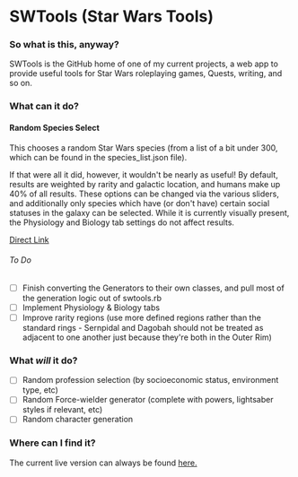 # SWTools (Star Wars Tools)

### So what is this, anyway?
SWTools is the GitHub home of one of my current projects, a web app to provide useful tools for Star Wars roleplaying games, Quests, writing, and so on.

### What can it do?

#### Random Species Select
This chooses a random Star Wars species (from a list of a bit under 300, which can be found in the species_list.json file). 

If that were all it did, however, it wouldn't be nearly as useful! By default, results are weighted by rarity and galactic location, and humans make up 40% of all results. These options can be changed via the various sliders, and additionally only species which have (or don't have) certain social statuses in the galaxy can be selected. While it is currently visually present, the Physiology and Biology tab settings do not affect results.

[Direct Link](http://swtools.herokuapp.com/generators/species-select)

###### To Do
- [ ] Finish converting the Generators to their own classes, and pull most of the generation logic out of swtools.rb
- [ ] Implement Physiology & Biology tabs
- [ ] Improve rarity regions (use more defined regions rather than the standard rings - Sernpidal and Dagobah should not be treated as adjacent to one another just because they're both in the Outer Rim)

### What _will_ it do?
- [ ] Random profession selection (by socioeconomic status, environment type, etc)
- [ ] Random Force-wielder generator (complete with powers, lightsaber styles if relevant, etc)
- [ ] Random character generation

### Where can I find it?
The current live version can always be found [here.](http://swtools.herokuapp.com/)
